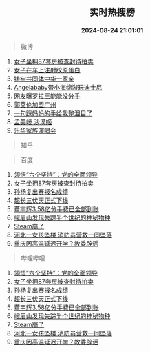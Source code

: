 <div align="center"><h2>实时热搜榜</h2><h4>2024-08-24 21:01:01</h4></div>

> 微博  

1. [女子坐拥87套房被查封待拍卖](https://s.weibo.com/weibo?q=%23%E5%A5%B3%E5%AD%90%E5%9D%90%E6%8B%A587%E5%A5%97%E6%88%BF%E8%A2%AB%E6%9F%A5%E5%B0%81%E5%BE%85%E6%8B%8D%E5%8D%96%23&t=31&band_rank=1&Refer=top)<br />
2. [女子在车上注射胶原蛋白](https://s.weibo.com/weibo?q=%23%E5%A5%B3%E5%AD%90%E5%9C%A8%E8%BD%A6%E4%B8%8A%E6%B3%A8%E5%B0%84%E8%83%B6%E5%8E%9F%E8%9B%8B%E7%99%BD%23&t=31&band_rank=2&Refer=top)<br />
3. [铸牢共同体中华一家亲](https://s.weibo.com/weibo?q=%23%E9%93%B8%E7%89%A2%E5%85%B1%E5%90%8C%E4%BD%93%E4%B8%AD%E5%8D%8E%E4%B8%80%E5%AE%B6%E4%BA%B2%23&t=31&band_rank=3&Refer=top)<br />
4. [Angelababy带小海绵游玩迪士尼](https://s.weibo.com/weibo?q=%23Angelababy%E5%B8%A6%E5%B0%8F%E6%B5%B7%E7%BB%B5%E6%B8%B8%E7%8E%A9%E8%BF%AA%E5%A3%AB%E5%B0%BC%23&t=31&band_rank=4&Refer=top)<br />
5. [网友曝罗拉王能能没分手](https://s.weibo.com/weibo?q=%23%E7%BD%91%E5%8F%8B%E6%9B%9D%E7%BD%97%E6%8B%89%E7%8E%8B%E8%83%BD%E8%83%BD%E6%B2%A1%E5%88%86%E6%89%8B%23&t=31&band_rank=5&Refer=top)<br />
6. [郭艾伦加盟广州](https://s.weibo.com/weibo?q=%23%E9%83%AD%E8%89%BE%E4%BC%A6%E5%8A%A0%E7%9B%9F%E5%B9%BF%E5%B7%9E%23&t=31&band_rank=6&Refer=top)<br />
7. [一句踩妈妈的手给我整泪目了](https://s.weibo.com/weibo?q=%23%E4%B8%80%E5%8F%A5%E8%B8%A9%E5%A6%88%E5%A6%88%E7%9A%84%E6%89%8B%E7%BB%99%E6%88%91%E6%95%B4%E6%B3%AA%E7%9B%AE%E4%BA%86%23&t=31&band_rank=7&Refer=top)<br />
8. [孟美岐 沙漠姬](https://s.weibo.com/weibo?q=%E5%AD%9F%E7%BE%8E%E5%B2%90%20%E6%B2%99%E6%BC%A0%E5%A7%AC&t=31&band_rank=8&Refer=top)<br />
9. [乐华家族演唱会](https://s.weibo.com/weibo?q=%E4%B9%90%E5%8D%8E%E5%AE%B6%E6%97%8F%E6%BC%94%E5%94%B1%E4%BC%9A&t=31&band_rank=9&Refer=top)<br />

> 知乎  


> 百度  

1. [领悟“六个坚持”：党的全面领导](https://www.baidu.com/s?wd=%E9%A2%86%E6%82%9F%E2%80%9C%E5%85%AD%E4%B8%AA%E5%9D%9A%E6%8C%81%E2%80%9D%EF%BC%9A%E5%85%9A%E7%9A%84%E5%85%A8%E9%9D%A2%E9%A2%86%E5%AF%BC&sa=fyb_news&rsv_dl=fyb_news)<br />
2. [女子坐拥87套房被查封待拍卖](https://www.baidu.com/s?wd=%E5%A5%B3%E5%AD%90%E5%9D%90%E6%8B%A587%E5%A5%97%E6%88%BF%E8%A2%AB%E6%9F%A5%E5%B0%81%E5%BE%85%E6%8B%8D%E5%8D%96&sa=fyb_news&rsv_dl=fyb_news)<br />
3. [孙杨复出赛报名成绩](https://www.baidu.com/s?wd=%E5%AD%99%E6%9D%A8%E5%A4%8D%E5%87%BA%E8%B5%9B%E6%8A%A5%E5%90%8D%E6%88%90%E7%BB%A9&sa=fyb_news&rsv_dl=fyb_news)<br />
4. [超长三伏天正式下线](https://www.baidu.com/s?wd=%E8%B6%85%E9%95%BF%E4%B8%89%E4%BC%8F%E5%A4%A9%E6%AD%A3%E5%BC%8F%E4%B8%8B%E7%BA%BF&sa=fyb_news&rsv_dl=fyb_news)<br />
5. [董宇辉3.58亿分手费已全部到账](https://www.baidu.com/s?wd=%E8%91%A3%E5%AE%87%E8%BE%893.58%E4%BA%BF%E5%88%86%E6%89%8B%E8%B4%B9%E5%B7%B2%E5%85%A8%E9%83%A8%E5%88%B0%E8%B4%A6&sa=fyb_news&rsv_dl=fyb_news)<br />
6. [峨眉山发现失踪半个世纪的神秘物种](https://www.baidu.com/s?wd=%E5%B3%A8%E7%9C%89%E5%B1%B1%E5%8F%91%E7%8E%B0%E5%A4%B1%E8%B8%AA%E5%8D%8A%E4%B8%AA%E4%B8%96%E7%BA%AA%E7%9A%84%E7%A5%9E%E7%A7%98%E7%89%A9%E7%A7%8D&sa=fyb_news&rsv_dl=fyb_news)<br />
7. [Steam崩了](https://www.baidu.com/s?wd=Steam%E5%B4%A9%E4%BA%86&sa=fyb_news&rsv_dl=fyb_news)<br />
8. [河北一女孩坠楼 消防员营救一同坠落](https://www.baidu.com/s?wd=%E6%B2%B3%E5%8C%97%E4%B8%80%E5%A5%B3%E5%AD%A9%E5%9D%A0%E6%A5%BC+%E6%B6%88%E9%98%B2%E5%91%98%E8%90%A5%E6%95%91%E4%B8%80%E5%90%8C%E5%9D%A0%E8%90%BD&sa=fyb_news&rsv_dl=fyb_news)<br />
9. [重庆因高温延迟开学？教委辟谣](https://www.baidu.com/s?wd=%E9%87%8D%E5%BA%86%E5%9B%A0%E9%AB%98%E6%B8%A9%E5%BB%B6%E8%BF%9F%E5%BC%80%E5%AD%A6%EF%BC%9F%E6%95%99%E5%A7%94%E8%BE%9F%E8%B0%A3&sa=fyb_news&rsv_dl=fyb_news)<br />

> 哔哩哔哩  

1. [领悟“六个坚持”：党的全面领导](https://www.baidu.com/s?wd=%E9%A2%86%E6%82%9F%E2%80%9C%E5%85%AD%E4%B8%AA%E5%9D%9A%E6%8C%81%E2%80%9D%EF%BC%9A%E5%85%9A%E7%9A%84%E5%85%A8%E9%9D%A2%E9%A2%86%E5%AF%BC&sa=fyb_news&rsv_dl=fyb_news)<br />
2. [女子坐拥87套房被查封待拍卖](https://www.baidu.com/s?wd=%E5%A5%B3%E5%AD%90%E5%9D%90%E6%8B%A587%E5%A5%97%E6%88%BF%E8%A2%AB%E6%9F%A5%E5%B0%81%E5%BE%85%E6%8B%8D%E5%8D%96&sa=fyb_news&rsv_dl=fyb_news)<br />
3. [孙杨复出赛报名成绩](https://www.baidu.com/s?wd=%E5%AD%99%E6%9D%A8%E5%A4%8D%E5%87%BA%E8%B5%9B%E6%8A%A5%E5%90%8D%E6%88%90%E7%BB%A9&sa=fyb_news&rsv_dl=fyb_news)<br />
4. [超长三伏天正式下线](https://www.baidu.com/s?wd=%E8%B6%85%E9%95%BF%E4%B8%89%E4%BC%8F%E5%A4%A9%E6%AD%A3%E5%BC%8F%E4%B8%8B%E7%BA%BF&sa=fyb_news&rsv_dl=fyb_news)<br />
5. [董宇辉3.58亿分手费已全部到账](https://www.baidu.com/s?wd=%E8%91%A3%E5%AE%87%E8%BE%893.58%E4%BA%BF%E5%88%86%E6%89%8B%E8%B4%B9%E5%B7%B2%E5%85%A8%E9%83%A8%E5%88%B0%E8%B4%A6&sa=fyb_news&rsv_dl=fyb_news)<br />
6. [峨眉山发现失踪半个世纪的神秘物种](https://www.baidu.com/s?wd=%E5%B3%A8%E7%9C%89%E5%B1%B1%E5%8F%91%E7%8E%B0%E5%A4%B1%E8%B8%AA%E5%8D%8A%E4%B8%AA%E4%B8%96%E7%BA%AA%E7%9A%84%E7%A5%9E%E7%A7%98%E7%89%A9%E7%A7%8D&sa=fyb_news&rsv_dl=fyb_news)<br />
7. [Steam崩了](https://www.baidu.com/s?wd=Steam%E5%B4%A9%E4%BA%86&sa=fyb_news&rsv_dl=fyb_news)<br />
8. [河北一女孩坠楼 消防员营救一同坠落](https://www.baidu.com/s?wd=%E6%B2%B3%E5%8C%97%E4%B8%80%E5%A5%B3%E5%AD%A9%E5%9D%A0%E6%A5%BC+%E6%B6%88%E9%98%B2%E5%91%98%E8%90%A5%E6%95%91%E4%B8%80%E5%90%8C%E5%9D%A0%E8%90%BD&sa=fyb_news&rsv_dl=fyb_news)<br />
9. [重庆因高温延迟开学？教委辟谣](https://www.baidu.com/s?wd=%E9%87%8D%E5%BA%86%E5%9B%A0%E9%AB%98%E6%B8%A9%E5%BB%B6%E8%BF%9F%E5%BC%80%E5%AD%A6%EF%BC%9F%E6%95%99%E5%A7%94%E8%BE%9F%E8%B0%A3&sa=fyb_news&rsv_dl=fyb_news)<br />
